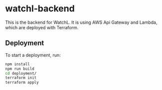 # watchl-backend

This is the backend for WatchL. It is using AWS Api Gateway and Lambda, which are deployed with Terraform.

## Deployment

To start a deployment, run:
```sh
npm install
npm run build
cd deployment/
terraform init
terraform apply
```